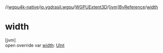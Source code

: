 //[wgpu4k-native](../../../../index.md)/[io.ygdrasil.wgpu](../../index.md)/[WGPUExtent3D](../index.md)/[[jvm]ByReference](index.md)/[width](width.md)

# width

[jvm]\
open override var [width](width.md): [UInt](https://kotlinlang.org/api/core/kotlin-stdlib/kotlin/-u-int/index.html)